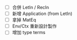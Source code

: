 + [ ] 合併 LetIn / RecIn
+ [ ] 新增 Application (from LetIn)
+ [ ] 拿掉 MatEq
+ [ ] Env/Ctx 重新設計製作
+ [ ] 增加 type terms
